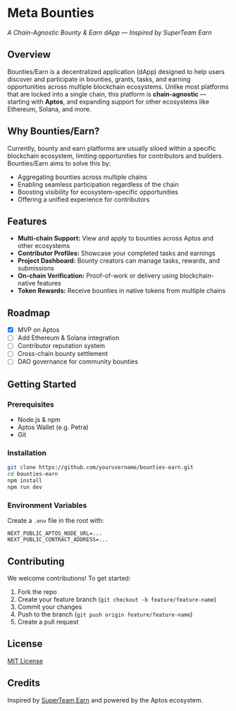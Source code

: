 # Meta Bounties

_A Chain-Agnostic Bounty & Earn dApp — Inspired by SuperTeam Earn_

## Overview

Bounties/Earn is a decentralized application (dApp) designed to help users discover and participate in bounties, grants, tasks, and earning opportunities across multiple blockchain ecosystems. Unlike most platforms that are locked into a single chain, this platform is **chain-agnostic** — starting with **Aptos**, and expanding support for other ecosystems like Ethereum, Solana, and more.

## Why Bounties/Earn?

Currently, bounty and earn platforms are usually siloed within a specific blockchain ecosystem, limiting opportunities for contributors and builders. Bounties/Earn aims to solve this by:

- Aggregating bounties across multiple chains
- Enabling seamless participation regardless of the chain
- Boosting visibility for ecosystem-specific opportunities
- Offering a unified experience for contributors

## Features

- **Multi-chain Support:** View and apply to bounties across Aptos and other ecosystems
- **Contributor Profiles:** Showcase your completed tasks and earnings
- **Project Dashboard:** Bounty creators can manage tasks, rewards, and submissions
- **On-chain Verification:** Proof-of-work or delivery using blockchain-native features
- **Token Rewards:** Receive bounties in native tokens from multiple chains

## Roadmap

- [x] MVP on Aptos
- [ ] Add Ethereum & Solana integration
- [ ] Contributor reputation system
- [ ] Cross-chain bounty settlement
- [ ] DAO governance for community bounties

## Getting Started

### Prerequisites

- Node.js & npm
- Aptos Wallet (e.g. Petra)
- Git

### Installation

```bash
git clone https://github.com/yourusername/bounties-earn.git
cd bounties-earn
npm install
npm run dev
```

### Environment Variables

Create a `.env` file in the root with:

```env
NEXT_PUBLIC_APTOS_NODE_URL=...
NEXT_PUBLIC_CONTRACT_ADDRESS=...
```

## Contributing

We welcome contributions! To get started:

1. Fork the repo
2. Create your feature branch (`git checkout -b feature/feature-name`)
3. Commit your changes
4. Push to the branch (`git push origin feature/feature-name`)
5. Create a pull request

## License

[MIT License](LICENSE)

## Credits

Inspired by [SuperTeam Earn](https://earn.superteam.fun/) and powered by the Aptos ecosystem.
